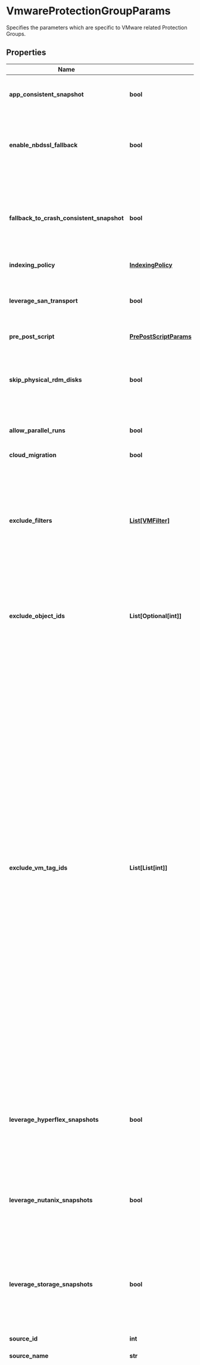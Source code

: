 # VmwareProtectionGroupParams

Specifies the parameters which are specific to VMware related Protection Groups.

## Properties

Name | Type | Description | Notes
------------ | ------------- | ------------- | -------------
**app_consistent_snapshot** | **bool** | Specifies whether or not to quiesce apps and the file system in order to take app consistent snapshots. | [optional] 
**enable_nbdssl_fallback** | **bool** | If this field is set to true and SAN transport backup fails, then backup will fallback to use NBDSSL transport. This field only applies if &#39;leverageSanTransport&#39; is set to true. | [optional] 
**fallback_to_crash_consistent_snapshot** | **bool** | Specifies whether or not to fallback to a crash consistent snapshot in the event that an app consistent snapshot fails. This parameter defaults to true and only changes the behavior of the operation if &#39;appConsistentSnapshot&#39; is set to &#39;true&#39;. | [optional] 
**indexing_policy** | [**IndexingPolicy**](IndexingPolicy.md) |  | [optional] 
**leverage_san_transport** | **bool** | If this field is set to true, then the backup for the objects will be performed using dedicated storage area network (SAN) instead of LAN or managment network. | [optional] 
**pre_post_script** | [**PrePostScriptParams**](PrePostScriptParams.md) |  | [optional] 
**skip_physical_rdm_disks** | **bool** | Specifies whether or not to skip backing up physical RDM disks. Physical RDM disks cannot be backed up, so if you attempt to backup a VM with physical RDM disks and this value is set to &#39;false&#39;, then those VM backups will fail. | [optional] 
**allow_parallel_runs** | **bool** | Specifies whether or not this job can have parallel runs. | [optional] 
**cloud_migration** | **bool** | Specifies whether or not to move the workload to the cloud. | [optional] 
**exclude_filters** | [**List[VMFilter]**](VMFilter.md) | Specifies the list of exclusion filters applied during the group creation or edit. These exclusion filters can be wildcard supported strings or regular expressions. Objects satisfying these filters will be excluded during backup and also auto protected objects will be ignored if filtered by any of the filters. | [optional] 
**exclude_object_ids** | **List[Optional[int]]** | Specifies the list of IDs of the objects to not be protected in this backup. This field only applies if provided object id is non leaf entity such as Tag or a folder. This can be used to ignore specific objects under a parent object which has been included for protection. | [optional] 
**exclude_vm_tag_ids** | **List[List[int]]** | Array of Arrays of VM Tag Ids that Specify VMs to Exclude. Optionally specify a list of VMs to exclude from protecting by listing Protection Source ids of VM Tags in this two dimensional array. Using this two dimensional array of Tag ids, the Cluster generates a list of VMs to exclude from protecting, which are derived from intersections of the inner arrays and union of the outer array, as shown by the following example. For example a Datacenter is selected to be protected but you want to exclude all the &#39;Former Employees&#39; VMs in the East and West but keep all the VMs for &#39;Former Employees&#39; in the South which are also stored in this Datacenter, by specifying the following tag id array: [ [1000, 2221], [1000, 3031] ], where 1000 is the &#39;Former Employee&#39; VM Tag id, 2221 is the &#39;East&#39; VM Tag id and 3031 is the &#39;West&#39; VM Tag id. The first inner array [1000, 2221] produces a list of VMs that are both tagged with &#39;Former Employees&#39; and &#39;East&#39; (an intersection). The second inner array [1000, 3031] produces a list of VMs that are both tagged with &#39;Former Employees&#39; and &#39;West&#39; (an intersection). The outer array combines the list of VMs from the two inner arrays. The list of resulting VMs are excluded from being protected this Job. | [optional] 
**leverage_hyperflex_snapshots** | **bool** | Whether to leverage the hyperflex based snapshots for this backup. To leverage hyperflex snapshots, it has to first be registered. If hyperflex based snapshots cannot be taken, backup will fallback to the default backup method. | [optional] 
**leverage_nutanix_snapshots** | **bool** | Whether to leverage the nutanix based snapshots for this backup. To leverage nutanix snapshots, it has to first be registered. If nutanix based snapshots cannot be taken, backup will fallback to the default backup method. | [optional] 
**leverage_storage_snapshots** | **bool** | Whether to leverage the storage array based snapshots for this backup. To leverage storage snapshots, the storage array has to be registered as a source. If storage based snapshots can not be taken, backup will fallback to the default backup method. | [optional] 
**source_id** | **int** | Specifies the id of the parent of the objects. | [optional] [readonly] 
**source_name** | **str** | Specifies the name of the parent of the objects. | [optional] [readonly] 
**vm_tag_ids** | **List[List[int]]** | Array of Array of VM Tag Ids that Specify VMs to Protect. Optionally specify a list of VMs to protect by listing Protection Source ids of VM Tags in this two dimensional array. Using this two dimensional array of Tag ids, the Cluster generates a list of VMs to protect which are derived from intersections of the inner arrays and union of the outer array, as shown by the following example. To protect only &#39;Eng&#39; VMs in the East and all the VMs in the West, specify the following tag id array: [ [1101, 2221], [3031] ], where 1101 is the &#39;Eng&#39; VM Tag id, 2221 is the &#39;East&#39; VM Tag id and 3031 is the &#39;West&#39; VM Tag id. The inner array [1101, 2221] produces a list of VMs that are both tagged with &#39;Eng&#39; and &#39;East&#39; (an intersection). The outer array combines the list from the inner array with list of VMs tagged with &#39;West&#39; (a union). The list of resulting VMs are protected by this Protection Group. | [optional] 
**enable_cdp_sync_replication** | **bool** | Specifies whether synchronous replication is enabled for CDP Protection Group when replication target is specified in attached policy. | [optional] 
**global_exclude_disks** | [**List[DiskInfo]**](DiskInfo.md) | Specifies a list of disks to exclude from the backup. | [optional] 
**objects** | [**List[VmwareProtectionGroupObjectParams]**](VmwareProtectionGroupObjectParams.md) | Specifies the objects to include in the backup. | [optional] 
**standby_resource_objects** | [**List[VmwareProtectionGroupStandbyResourceParams]**](VmwareProtectionGroupStandbyResourceParams.md) | Specifies the standby resource objects for this backup. | [optional] 

## Example

```python
from cohesity_sdk.helios.models.vmware_protection_group_params import VmwareProtectionGroupParams

# TODO update the JSON string below
json = "{}"
# create an instance of VmwareProtectionGroupParams from a JSON string
vmware_protection_group_params_instance = VmwareProtectionGroupParams.from_json(json)
# print the JSON string representation of the object
print(VmwareProtectionGroupParams.to_json())

# convert the object into a dict
vmware_protection_group_params_dict = vmware_protection_group_params_instance.to_dict()
# create an instance of VmwareProtectionGroupParams from a dict
vmware_protection_group_params_from_dict = VmwareProtectionGroupParams.from_dict(vmware_protection_group_params_dict)
```
[[Back to Model list]](../README.md#documentation-for-models) [[Back to API list]](../README.md#documentation-for-api-endpoints) [[Back to README]](../README.md)



